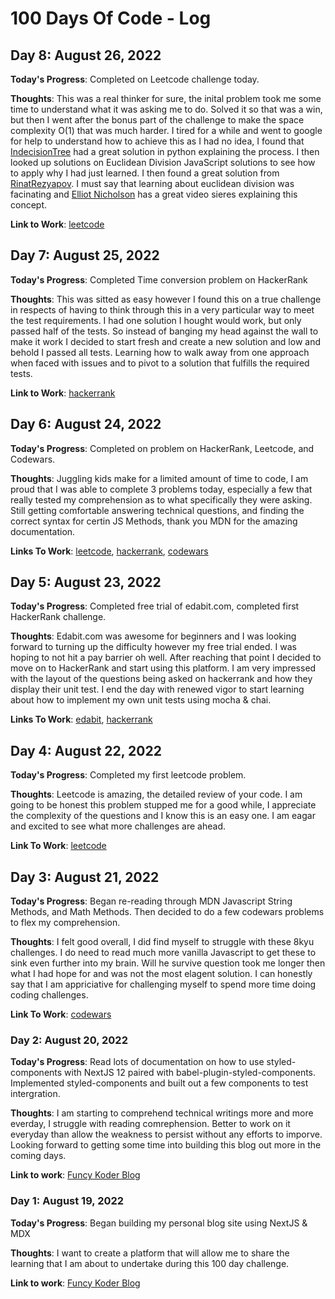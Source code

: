 # 100 Days Of Code - Log

## Day 8: August 26, 2022

**Today's Progress**: Completed on Leetcode challenge today.

**Thoughts**: This was a real thinker for sure, the inital problem took me some time to understand what it was asking me to do. Solved it so that was a win, but then I went after the bonus part of the challenge to make the space complexity O(1) that was much harder. 
I tired for a while and went to google for help to understand how to achieve this as I had no idea, I found that [IndecisionTree](https://leetcode.com/problems/build-array-from-permutation/discuss/1315926/Python-O(n)-Time-O(1)-Space-w-Full-Explanation) had a great solution in python explaining the process. I then looked up solutions on Euclidean Division JavaScript solutions to see how to apply why I had just learned. I then found a great solution from [RinatRezyapov](https://leetcode.com/problems/build-array-from-permutation/discuss/2294854/JavaScript-Space-O(1)-Euclidean-division). 
I must say that learning about euclidean division was facinating and [Elliot Nicholson](https://www.youtube.com/watch?v=7KLyGdPy7ns) has a great video sieres explaining this concept.

**Link to Work**: [leetcode](https://leetcode.com/kcanamar/)
## Day 7: August 25, 2022

**Today's Progress**: Completed Time conversion problem on HackerRank

**Thoughts**: This was sitted as easy however I found this on a true challenge in respects of having to think through this in a very particular way to meet the test requirements. I had one solution I hought would work, but only passed half of the tests. So instead of banging my head against the wall to make it work I decided to start fresh and create a new solution and low and behold I passed all tests. Learning how to walk away from one approach when faced with issues and to pivot to a solution that fulfills the required tests. 

**Link to Work**: [hackerrank](https://www.hackerrank.com/canamar_kyle?hr_r=1)

## Day 6: August 24, 2022

**Today's Progress**: Completed on problem on HackerRank, Leetcode, and Codewars.

**Thoughts**: Juggling kids make for a limited amount of time to code, I am proud that I was able to complete 3 problems today, especially a few that really tested my comprehension as to what specifically they were asking. Still getting comfortable answering technical questions, and finding the correct syntax for certin JS Methods, thank you MDN for the amazing documentation. 

**Links To Work**: [leetcode](https://leetcode.com/kcanamar/), [hackerrank](https://www.hackerrank.com/canamar_kyle?hr_r=1), [codewars](https://www.codewars.com/users/kcanamar/completed)
## Day 5: August 23, 2022

**Today's Progress**: Completed free trial of edabit.com, completed first HackerRank challenge.

**Thoughts**: Edabit.com was awesome for beginners and I was looking forward to turning up the difficulty however my free trial ended. I was hoping to not hit a pay barrier oh well. After reaching that point I decided to move on to HackerRank and start using this platform. I am very impressed with the layout of the questions being asked on hackerrank and how they display their unit test. I end the day with renewed vigor to start learning about how to implement my own unit tests using mocha & chai.

**Links To Work**: [edabit](https://edabit.com/user/WNzmWC6bzha3io6XG), [hackerrank](https://www.hackerrank.com/canamar_kyle?hr_r=1)
## Day 4: August 22, 2022

**Today's Progress**: Completed my first leetcode problem. 

**Thoughts**: Leetcode is amazing, the detailed review of your code.
I am going to be honest this problem stupped me for a good while, I appreciate the complexity of the questions and I know this is an easy one.
I am eagar and excited to see what more challenges are ahead.

**Link To Work**: [leetcode](https://www.github/kcanamar/code-every-day/blob/main/leetcode.js)
## Day 3: August 21, 2022

**Today's Progress**: Began re-reading through MDN Javascript String Methods, and Math Methods. 
Then decided to do a few codewars problems to flex my comprehension. 

**Thoughts**: I felt good overall, I did find myself to struggle with these 8kyu challenges. 
I do need to read much more vanilla Javascript to get these to sink even further into my brain.
Will he survive question took me longer then what I had hope for and was not the most elagent solution.
I can honestly say that I am appriciative for challenging myself to spend more time doing coding challenges.

**Link To Work**: [codewars](https://www.github.com/kcanamar/code-every-day/blob/main/codewars.js)
### Day 2: August 20, 2022

**Today's Progress**: Read lots of documentation on how to use styled-components with NextJS 12 paired with babel-plugin-styled-components. Implemented styled-components and built out a few components to test intergration.

**Thoughts**: I am starting to comprehend technical writings more and more everday, I struggle with reading comrephension. Better to work on it everyday than allow the weakness to persist without any efforts to imporve. Looking forward to getting some time into building this blog out more in the coming days.

**Link to work**: [Funcy Koder Blog](https://github.com/kcanamar/funcy_koder_blog)
### Day 1: August 19, 2022
 
**Today's Progress**: Began building my personal blog site using NextJS & MDX

**Thoughts**: I want to create a platform that will allow me to share the learning that I am about to undertake during this 100 day challenge. 

**Link to work**: [Funcy Koder Blog](https://github.com/kcanamar/funcy_koder_blog)